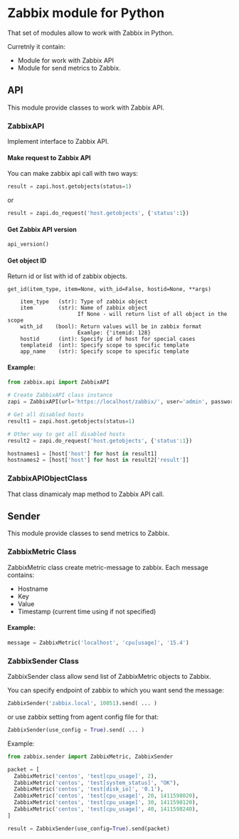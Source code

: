 # Zabbix module for Python
That set of modules allow to work with Zabbix in Python.

Curretnly it contain:
* Module for work with Zabbix API
* Module for send metrics to Zabbix.


## API

This module provide classes to work with Zabbix API.

### ZabbixAPI
Implement interface to Zabbix API.

#### Make request to Zabbix API
You can make zabbix api call with two ways:
```python
result = zapi.host.getobjects(status=1)
```
or
```python
result = zapi.do_request('host.getobjects', {'status':1})
```

#### Get Zabbix API version
```python
api_version()
```

#### Get object ID
Return id or list with id of zabbix objects.

```
get_id(item_type, item=None, with_id=False, hostid=None, **args)

    item_type   (str): Type of zabbix object
    item        (str): Name of zabbix object
                      If None - will return list of all object in the scope
    with_id    (bool): Return values will be in zabbix format
                      Examlpe: {'itemid: 128}
    hostid      (int): Specify id of host for special cases
    templateid  (int): Specify scope to specific template
    app_name    (str): Specify scope to specific template
```

#### Example:
```python
from zabbix.api import ZabbixAPI

# Create ZabbixAPI class instance
zapi = ZabbixAPI(url='https://localhost/zabbix/', user='admin', password='zabbix')

# Get all disabled hosts
result1 = zapi.host.getobjects(status=1)

# Other way to get all disabled hosts
result2 = zapi.do_request('host.getobjects', {'status':1})

hostnames1 = [host['host'] for host in result1]
hostnames2 = [host['host'] for host in result2['result']]
```

### ZabbixAPIObjectClass
That class dinamicaly map method to Zabbix API call.


## Sender

This module provide classes to send metrics to Zabbix.

### ZabbixMetric Class

ZabbixMetric class create metric-message to zabbix. Each message contains:
* Hostname
* Key
* Value
* Timestamp (current time using if not specified)

#### Example:
```python
message = ZabbixMetric('localhost', 'cpu[usage]', '15.4')
```

### ZabbixSender Class

ZabbixSender class allow send list of ZabbixMetric objects to Zabbix.

You can specify endpoint of zabbix to which you want send the message:
```python
ZabbixSender('zabbix.local', 10051).send( ... )
```

or use zabbix setting from agent config file for that:
```python
ZabbixSender(use_config = True).send( ... )
```

Example:
```python
from zabbix.sender import ZabbixMetric, ZabbixSender

packet = [
  ZabbixMetric('centos', 'test[cpu_usage]', 2),
  ZabbixMetric('centos', 'test[system_status]', "OK"),
  ZabbixMetric('centos', 'test[disk_io]', '0.1'),
  ZabbixMetric('centos', 'test[cpu_usage]', 20, 1411598020),
  ZabbixMetric('centos', 'test[cpu_usage]', 30, 1411598120),
  ZabbixMetric('centos', 'test[cpu_usage]', 40, 1411598240),
]

result = ZabbixSender(use_config=True).send(packet)
```
